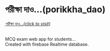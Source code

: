 # পরীক্ষা দাও...(porikkha_dao)
<h6><a target="blank" href="https://porikkha.netlify.app">পরীক্ষা দাও...(click to visit)</a></h6>
MCQ exam web app for students...<br>
Created with firebase Realtime database.